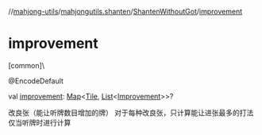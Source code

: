 //[mahjong-utils](../../../index.md)/[mahjongutils.shanten](../index.md)/[ShantenWithoutGot](index.md)/[improvement](improvement.md)

# improvement

[common]\

@EncodeDefault

val [improvement](improvement.md): [Map](https://kotlinlang.org/api/latest/jvm/stdlib/kotlin-stdlib/kotlin.collections/-map/index.html)&lt;[Tile](../../mahjongutils.models/-tile/index.md), [List](https://kotlinlang.org/api/latest/jvm/stdlib/kotlin-stdlib/kotlin.collections/-list/index.html)&lt;[Improvement](../-improvement/index.md)&gt;&gt;?

改良张（能让听牌数目增加的牌） 对于每种改良张，只计算能让进张最多的打法 仅当听牌时进行计算
